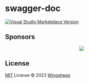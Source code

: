 # swagger-doc

<a href="https://marketplace.visualstudio.com/items?itemName=wingsheep.swagger-doc" target="__blank"><img src="https://img.shields.io/visual-studio-marketplace/v/wingsheep.swagger-doc.svg?color=eee&amp;label=VS%20Code%20Marketplace&logo=visual-studio-code" alt="Visual Studio Marketplace Version" /></a>

## Sponsors

<p align="center">
  <a href="https://cdn.jsdelivr.net/gh/wingsheep/static/sponsors.svg">
    <img src='https://cdn.jsdelivr.net/gh/wingsheep/static/sponsors.png'/>
  </a>
</p>

## License

[MIT](./LICENSE) License © 2023 [Wingsheep](https://github.com/wingsheep)
